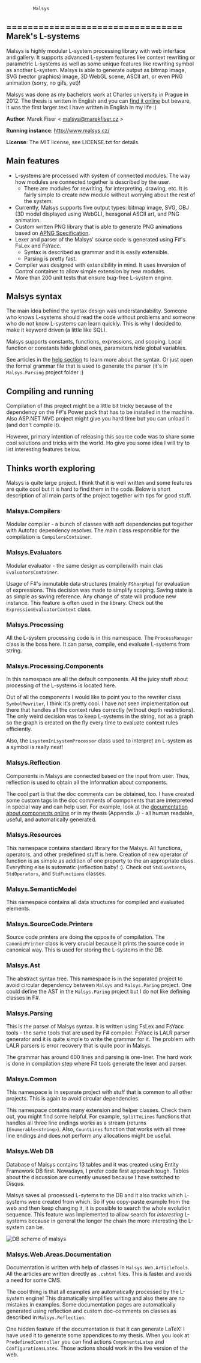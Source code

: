               Malsys
=================================
Marek's L-systems
---------------------------------
Malsys is highly modular L-system processing library with web interface and gallery.
It supports advanced L-system features like context rewriting or parametric L-systems as well as some unique features like rewriting symbol as another L-system.
Malsys is able to generate output as bitmap image, SVG (vector graphics) image, 3D WebGL scene, ASCII art, or even PNG animation (sorry, no gifs, yet)!


Malsys was done as my bachelors work at Charles university in Prague in 2012.
The thesis is written in English and you can [find it online](http://www.malsys.cz/Home/Thesis) but beware, it was the first larger text I have written in English in my life :)

**Author**: Marek Fiser &lt; malsys@marekfiser.cz &gt;

**Running instance**: http://www.malsys.cz/

**License**: The MIT license, see LICENSE.txt for details.


Main features
-------------
* L-systems are processed with system of connected modules. The way how modules are connected together is described by the user.
  * There are modules for rewriting, for interpreting, drawing, etc. It is fairly simple to create new module without worrying about the rest of the system.
* Currently, Malsys supports five output types: bitmap image, SVG, OBJ (3D model displayed using WebGL), hexagonal ASCII art, and PNG animation.
* Custom written PNG library that is able to generate PNG animations based on [APNG Specification](https://wiki.mozilla.org/APNG_Specification).
* Lexer and parser of the Malsys' source code is generated using F#'s FsLex and FsYacc.
  * Syntax is described as grammar and it is easily extensible.
  * Parsing is pretty fast.
* Compiler was designed with extensibility in mind. It uses Inversion of Control container to allow simple extension by new modules.
* More than 200 unit tests that ensure bug-free L-system engine.

Malsys syntax
-------------
The main idea behind the syntax design was understandability.
Someone who knows L-systems should read the code without problems and someone who do not know L-systems can learn quickly.
This is why I decided to make it keyword driven (a little like SQL).

Malsys supports constants, functions, expressions, and scoping.
Local function or constants hide global ones, parameters hide global variables.

See articles in the [help section](http://www.malsys.cz/Documentation) to learn more about the syntax.
Or just open the formal grammar file that is used to generate the parser (it's in `Malsys.Parsing` project folder :)


Compiling and running
---------------------

Compilation of this project might be a little bit tricky because of the dependency on the F#'s Power pack that has to be installed in the machine.
Also ASP.NET MVC project might give you hard time but you can unload it (and don't compile it).

However, primary intention of releasing this source code was to share some cool solutions and tricks with the world.
Ho give you some idea I will try to list interesting features below.


Thinks worth exploring
----------------------
Malsys is quite large project.
I think that it is well written and some features are quite cool but it is hard to find them in the code.
Below is short description of all main parts of the project together with tips for good stuff.


### Malsys.Compilers
Modular compiler - a bunch of classes with soft dependencies put together with Autofac dependency resolver.
The main class responsible for the compilation is `CompilersContainer`.

### Malsys.Evaluators
Modular evaluator - the same design as compilerwith main clas `EvaluatorsContainer`.

Usage of F#'s immutable data structures (mainly `FSharpMap`) for evaluation of expressions.
This decision was made to simplify scoping. Saving state is as simple as saving reference.
Any change of state will produce new instance. This feature is often used in the library.
Check out the `ExpressionEvaluatorContext` class.

### Malsys.Processing
All the L-system processing code is in this namespace.
The `ProcessManager` class is the boss here.
It can parse, compile, end evaluate L-systems from string.

### Malsys.Processing.Components
In this namespace are all the default components.
All the juicy stuff about processing of the L-systems is located here.

Out of all the components I would like to point you to the rewriter class `SymbolRewriter`, I think it's pretty cool.
I have not seen implementation out there that handles all the context rules correctly (without depth restrictions).
The only weird decision was to keep L-systems in the string, not as a graph so the graph is created on the fly every time to evaluate context rules efficiently.

Also, the `LsystemInLsystemProcessor` class used to interpret an L-system as a symbol is really neat!

### Malsys.Reflection
Components in Malsys are connected based on the input from user.
Thus, reflection is used to obtain all the information about components.

The cool part is that the doc comments can be obtained, too.
I have created some custom tags in the doc comments of components that are interpreted in special way and can help user.
For example, look at the [documentation about components online](http://www.malsys.cz/Documentation/Predefined/Components) or in my thesis (Appendix J) - all human readable, useful, and automatically generated.

### Malsys.Resources
This namespace contains standard library for the Malsys.
All functions, operators, and other predefined stuff is here.
Creation of new operator of function is as simple as addition of one property to the an appropriate class.
Everything else is automatic (reflection baby! :).
Check out `StdConstants`, `StdOperators`, and `StdFunctions` classes.

### Malsys.SemanticModel
This namespace contains all data structures for compiled and evaluated elements.

### Malsys.SourceCode.Printers
Source code printers are doing the opposite of compilation.
The `CanonicPrinter` class is very crucial because it prints the source code in canonical way.
This is used for storing the L-systems in the DB.

### Malsys.Ast
The abstract syntax tree.
This namespace is in the separated project to avoid circular dependency between `Malsys` and `Malsys.Paring` project.
One could define the AST in the `Malsys.Paring` project but I do not like defining classes in F#.

### Malsys.Parsing
This is the parser of Malsys syntax.
It is written using FsLex and FsYacc tools - the same tools that are used by F# compiler.
FsYacc is LALR parser generator and it is quite simple to write the grammar for it.
The problem with LALR parsers is error recovery that is quite poor in Malsys.

The grammar has around 600 lines and parsing is one-liner.
The hard work is done in compilation step where F# tools generate the lexer and parser.

### Malsys.Common
This namespace is in separate project with stuff that is common to all other projects.
This is again to avoid circular dependencies.

This namespace contains many extension and helper classes.
Check them out, you might find some helpful.
For example, `SplitToLines` functions that handles all three line endings works as a stream (returns `IEnumerable<string>`).
Also, `CountLines` function that works with all three line endings and does not perform any allocations might be useful.

### Malsys.Web DB
Database of Malsys contains 13 tables and it was created using Entity Framework DB first.
Nowadays, I prefer code first approach tough.
Tables about the discussion are currently unused because I have switched to Disqus.

Malsys saves all processed L-sytems to the DB and it also tracks which L-systems were created from which.
So if you copy-paste example from the web and then keep changing it, it is possible to search the whole evolution sequence.
This feature was implemented to allow search for _interesting_ L-systems because in general the longer the chain the more interesting the L-system can be.

![DB scheme of malsys](http://www.malsys.cz/Img/DbScheme.png)

### Malsys.Web.Areas.Documentation
Documentation is written with help of classes in `Malsys.Web.ArticleTools`.
All the articles are written directly as `.cshtml` files.
This is faster and avoids a need for some CMS.

The cool thing is that all examples are automatically processed by the L-system engine!
This dramatically simplifies writing and also there are no mistakes in examples.
Some documentation pages are automatically generated using reflection and custom doc-comments on classes as described in `Malsys.Reflection`.

One hidden feature of the documentation is that it can generate LaTeX!
I have used it to generate some appendices to my thesis.
When you look at `PredefinedController` you can find actions `ComponentsLatex` and `ConfigurationsLatex`.
Those actions should work in the live version of the web.
